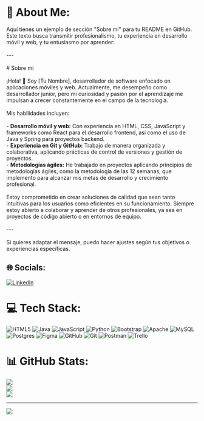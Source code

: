 # 💫 About Me:
Aquí tienes un ejemplo de sección "Sobre mí" para tu README en GitHub. Este texto busca transmitir profesionalismo, tu experiencia en desarrollo móvil y web, y tu entusiasmo por aprender:<br><br>---<br><br># Sobre mí<br><br>¡Hola! 👋 Soy [Tu Nombre], desarrollador de software enfocado en aplicaciones móviles y web. Actualmente, me desempeño como desarrollador junior, pero mi curiosidad y pasión por el aprendizaje me impulsan a crecer constantemente en el campo de la tecnología.<br><br>Mis habilidades incluyen:<br><br>- **Desarrollo móvil y web:** Con experiencia en HTML, CSS, JavaScript y frameworks como React para el desarrollo frontend, así como el uso de Java y Spring para proyectos backend.<br>- **Experiencia en Git y GitHub:** Trabajo de manera organizada y colaborativa, aplicando prácticas de control de versiones y gestión de proyectos.<br>- **Metodologías ágiles:** He trabajado en proyectos aplicando principios de metodologías ágiles, como la metodología de las 12 semanas, que implemento para alcanzar mis metas de desarrollo y crecimiento profesional.<br><br>Estoy comprometido en crear soluciones de calidad que sean tanto intuitivas para los usuarios como eficientes en su funcionamiento. Siempre estoy abierto a colaborar y aprender de otros profesionales, ya sea en proyectos de código abierto o en entornos de equipo.<br><br>---<br><br>Si quieres adaptar el mensaje, puedo hacer ajustes según tus objetivos o experiencias específicas.


## 🌐 Socials:
[![LinkedIn](https://img.shields.io/badge/LinkedIn-%230077B5.svg?logo=linkedin&logoColor=white)](https://linkedin.com/in/www.linkedin.com/in/fernando-velez-carmona) 

# 💻 Tech Stack:
![HTML5](https://img.shields.io/badge/html5-%23E34F26.svg?style=for-the-badge&logo=html5&logoColor=white) ![Java](https://img.shields.io/badge/java-%23ED8B00.svg?style=for-the-badge&logo=openjdk&logoColor=white) ![JavaScript](https://img.shields.io/badge/javascript-%23323330.svg?style=for-the-badge&logo=javascript&logoColor=%23F7DF1E) ![Python](https://img.shields.io/badge/python-3670A0?style=for-the-badge&logo=python&logoColor=ffdd54) ![Bootstrap](https://img.shields.io/badge/bootstrap-%238511FA.svg?style=for-the-badge&logo=bootstrap&logoColor=white) ![Apache](https://img.shields.io/badge/apache-%23D42029.svg?style=for-the-badge&logo=apache&logoColor=white) ![MySQL](https://img.shields.io/badge/mysql-4479A1.svg?style=for-the-badge&logo=mysql&logoColor=white) ![Postgres](https://img.shields.io/badge/postgres-%23316192.svg?style=for-the-badge&logo=postgresql&logoColor=white) ![Figma](https://img.shields.io/badge/figma-%23F24E1E.svg?style=for-the-badge&logo=figma&logoColor=white) ![GitHub](https://img.shields.io/badge/github-%23121011.svg?style=for-the-badge&logo=github&logoColor=white) ![Git](https://img.shields.io/badge/git-%23F05033.svg?style=for-the-badge&logo=git&logoColor=white) ![Postman](https://img.shields.io/badge/Postman-FF6C37?style=for-the-badge&logo=postman&logoColor=white) ![Trello](https://img.shields.io/badge/Trello-%23026AA7.svg?style=for-the-badge&logo=Trello&logoColor=white)
# 📊 GitHub Stats:
![](https://github-readme-stats.vercel.app/api?username=Cuantico7&theme=dark&hide_border=false&include_all_commits=false&count_private=false)<br/>
![](https://github-readme-streak-stats.herokuapp.com/?user=Cuantico7&theme=dark&hide_border=false)<br/>
![](https://github-readme-stats.vercel.app/api/top-langs/?username=Cuantico7&theme=dark&hide_border=false&include_all_commits=false&count_private=false&layout=compact)

---
[![](https://visitcount.itsvg.in/api?id=Cuantico7&icon=4&color=3)](https://visitcount.itsvg.in)

<!-- Proudly created with GPRM ( https://gprm.itsvg.in ) -->
